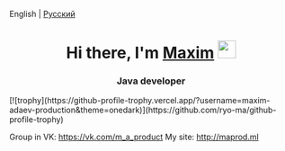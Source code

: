 English | [Русский](README_RU.md) <br>
<h1 align="center">Hi there, I'm <a href="https://daniilshat.ru/" target="_blank">Maxim</a> 
<img src="https://github.com/blackcater/blackcater/raw/main/images/Hi.gif" height="32"/></h1>
<h3 align="center">Java developer </h3>
[![trophy](https://github-profile-trophy.vercel.app/?username=maxim-adaev-production&theme=onedark)](https://github.com/ryo-ma/github-profile-trophy)

Group in VK: https://vk.com/m_a_product
My site: http://maprod.ml

